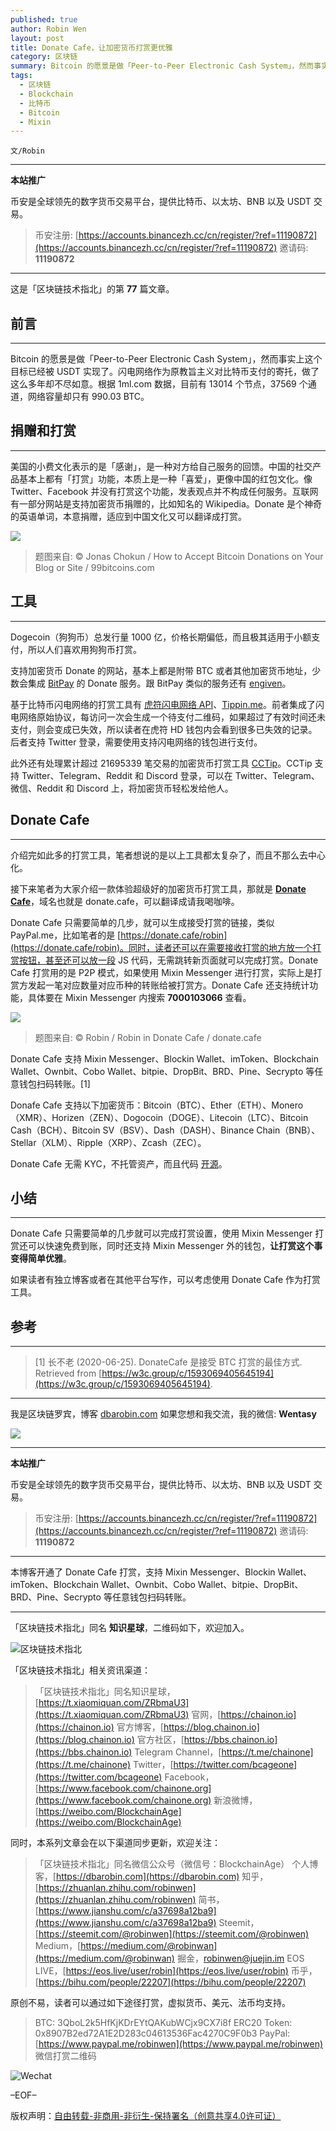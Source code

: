 ```yaml
---
published: true
author: Robin Wen
layout: post
title: Donate Cafe，让加密货币打赏更优雅
category: 区块链
summary: Bitcoin 的愿景是做「Peer-to-Peer Electronic Cash System」，然而事实上这个目标已经被 USDT 实现了。闪电网络作为原教旨主义对比特币支付的寄托，做了这么多年却不尽如意。根据 1ml.com 数据，目前有 13014 个节点，37569 个通道，网络容量却只有 990.03 BTC。Donate Cafe 只需要简单的几步就可以完成打赏设置，使用 Mixin Messenger 打赏还可以快速免费到账，同时还支持 Mixin Messenger 外的钱包，让打赏这个事变得简单优雅。如果读者有独立博客或者在其他平台写作，可以考虑使用 Donate Cafe 作为打赏工具。
tags:
  - 区块链
  - Blockchain
  - 比特币
  - Bitcoin
  - Mixin
---
```


`文/Robin`

***

**本站推广**

币安是全球领先的数字货币交易平台，提供比特币、以太坊、BNB 以及 USDT 交易。

> 币安注册: [https://accounts.binancezh.cc/cn/register/?ref=11190872](https://accounts.binancezh.cc/cn/register/?ref=11190872)
> 邀请码: **11190872**

***

这是「区块链技术指北」的第 **77** 篇文章。

## 前言
***

Bitcoin 的愿景是做「Peer-to-Peer Electronic Cash System」，然而事实上这个目标已经被 USDT 实现了。闪电网络作为原教旨主义对比特币支付的寄托，做了这么多年却不尽如意。根据 1ml.com 数据，目前有 13014 个节点，37569 个通道，网络容量却只有 990.03 BTC。

## 捐赠和打赏
***

美国的小费文化表示的是「感谢」，是一种对方给自己服务的回馈。中国的社交产品基本上都有「打赏」功能，本质上是一种「喜爱」，更像中国的红包文化。像 Twitter、Facebook 并没有打赏这个功能，发表观点并不构成任何服务。互联网有一部分网站是支持加密货币捐赠的，比如知名的 Wikipedia。Donate 是个神奇的英语单词，本意捐赠，适应到中国文化又可以翻译成打赏。

![](https://cdn.dbarobin.com/a69e2b5.png)

> 题图来自: © Jonas Chokun / How to Accept Bitcoin Donations on Your Blog or Site / 99bitcoins.com

## 工具
***

Dogecoin（狗狗币）总发行量 1000 亿，价格长期偏低，而且极其适用于小额支付，所以人们喜欢用狗狗币打赏。

支持加密货币 Donate 的网站，基本上都是附带 BTC 或者其他加密货币地址，少数会集成 [BitPay](https://bitpay.com/docs/donations) 的 Donate 服务。跟 BitPay 类似的服务还有 [engiven](https://engiven.com)。

基于比特币闪电网络的打赏工具有 [虎符闪电网络 API](https://dbarobin.com/2019/03/19/lightning-network-donate)、[Tippin.me](https://tippin.me)。前者集成了闪电网络原始协议，每访问一次会生成一个待支付二维码，如果超过了有效时间还未支付，则会变成已失效，所以读者在虎符 HD 钱包内会看到很多已失效的记录。后者支持 Twitter 登录，需要使用支持闪电网络的钱包进行支付。

此外还有处理累计超过 21695339 笔交易的加密货币打赏工具 [CCTip](https://cctip.io/index)。CCTip 支持 Twitter、Telegram、Reddit 和 Discord 登录，可以在 Twitter、Telegram、微信、Reddit 和 Discord 上，将加密货币轻松发给他人。

## Donate Cafe
***

介绍完如此多的打赏工具，笔者想说的是以上工具都太复杂了，而且不那么去中心化。

接下来笔者为大家介绍一款体验超级好的加密货币打赏工具，那就是 **[Donate Cafe](https://donate.cafe)**，域名也就是 donate.cafe，可以翻译成请我喝咖啡。

Donate Cafe 只需要简单的几步，就可以生成接受打赏的链接，类似 PayPal.me，比如笔者的是 [https://donate.cafe/robin](https://donate.cafe/robin)。同时，读者还可以在需要接收打赏的地方放一个打赏按钮，甚至还可以放一段 JS 代码，无需跳转新页面就可以完成打赏。Donate Cafe 打赏用的是 P2P 模式，如果使用 Mixin Messenger 进行打赏，实际上是打赏方发起一笔对应数量对应币种的转账给被打赏方。Donate Cafe 还支持统计功能，具体要在 Mixin Messenger 内搜索 **7000103066** 查看。

![](https://cdn.dbarobin.com/wvfab6x.png)

> 题图来自: © Robin / Robin in Donate Cafe / donate.cafe

Donate Cafe 支持 Mixin Messenger、Blockin Wallet、imToken、Blockchain Wallet、Ownbit、Cobo Wallet、bitpie、DropBit、BRD、Pine、Secrypto 等任意钱包扫码转账。[1]

Donafe Cafe 支持以下加密货币：Bitcoin（BTC）、Ether（ETH）、Monero（XMR）、Horizen（ZEN）、Dogocoin（DOGE）、Litecoin（LTC）、Bitcoin Cash（BCH）、Bitcoin SV（BSV）、Dash（DASH）、Binance Chain（BNB）、Stellar（XLM）、Ripple（XRP）、Zcash（ZEC）。

Donate Cafe 无需 KYC，不托管资产，而且代码 [开源](https://github.com/MixinNetwork/donate.cafe)。

## 小结
***

Donate Cafe 只需要简单的几步就可以完成打赏设置，使用 Mixin Messenger 打赏还可以快速免费到账，同时还支持 Mixin Messenger 外的钱包，**让打赏这个事变得简单优雅**。

如果读者有独立博客或者在其他平台写作，可以考虑使用 Donate Cafe 作为打赏工具。

## 参考
***

> [1] 长不老 (2020-06-25). DonateCafe 是接受 BTC 打赏的最佳方式. Retrieved from [https://w3c.group/c/1593069405645194](https://w3c.group/c/1593069405645194).

***

我是区块链罗宾，博客 [dbarobin.com](https://dbarobin.com/)
如果您想和我交流，我的微信: **Wentasy**

![](https://cdn.dbarobin.com/w0wignb.png)

***

**本站推广**

币安是全球领先的数字货币交易平台，提供比特币、以太坊、BNB 以及 USDT 交易。

> 币安注册: [https://accounts.binancezh.cc/cn/register/?ref=11190872](https://accounts.binancezh.cc/cn/register/?ref=11190872)
> 邀请码: **11190872**

***

本博客开通了 Donate Cafe 打赏，支持 Mixin Messenger、Blockin Wallet、imToken、Blockchain Wallet、Ownbit、Cobo Wallet、bitpie、DropBit、BRD、Pine、Secrypto 等任意钱包扫码转账。

<center>
    <div class="--donate-button"
         data-button-id="f8b9df0d-af9a-460d-8258-d3f435445075"
    ></div>
</center>

***

「区块链技术指北」同名 **知识星球**，二维码如下，欢迎加入。

![区块链技术指北](https://cdn.dbarobin.com/3YzonTR.png)

「区块链技术指北」相关资讯渠道：

> 「区块链技术指北」同名知识星球，[https://t.xiaomiquan.com/ZRbmaU3](https://t.xiaomiquan.com/ZRbmaU3)
> 官网，[https://chainon.io](https://chainon.io)
> 官方博客，[https://blog.chainon.io](https://blog.chainon.io)
> 官方社区，[https://bbs.chainon.io](https://bbs.chainon.io)
> Telegram Channel，[https://t.me/chainone](https://t.me/chainone)
> Twitter，[https://twitter.com/bcageone](https://twitter.com/bcageone)
> Facebook，[https://www.facebook.com/chainone.org](https://www.facebook.com/chainone.org)
> 新浪微博，[https://weibo.com/BlockchainAge](https://weibo.com/BlockchainAge)

同时，本系列文章会在以下渠道同步更新，欢迎关注：

> 「区块链技术指北」同名微信公众号（微信号：BlockchainAge）
> 个人博客，[https://dbarobin.com](https://dbarobin.com)
> 知乎，[https://zhuanlan.zhihu.com/robinwen](https://zhuanlan.zhihu.com/robinwen)
> 简书，[https://www.jianshu.com/c/a37698a12ba9](https://www.jianshu.com/c/a37698a12ba9)
> Steemit，[https://steemit.com/@robinwen](https://steemit.com/@robinwen)
> Medium，[https://medium.com/@robinwan](https://medium.com/@robinwan)
> 掘金，[robinwen@juejin.im](https://juejin.im/user/5673ccae60b2260ee435f89a/posts)
> EOS LIVE，[https://eos.live/user/robin](https://eos.live/user/robin)
> 币乎，[https://bihu.com/people/22207](https://bihu.com/people/22207)

原创不易，读者可以通过如下途径打赏，虚拟货币、美元、法币均支持。

> BTC: 3QboL2k5HfKjKDrEYtQAKubWCjx9CX7i8f
> ERC20 Token: 0x8907B2ed72A1E2D283c04613536Fac4270C9F0b3
> PayPal: [https://www.paypal.me/robinwen](https://www.paypal.me/robinwen)
> 微信打赏二维码

![Wechat](https://cdn.dbarobin.com/SzoNl5b.jpg)

–EOF–

版权声明：[自由转载-非商用-非衍生-保持署名（创意共享4.0许可证）](http://creativecommons.org/licenses/by-nc-nd/4.0/deed.zh)